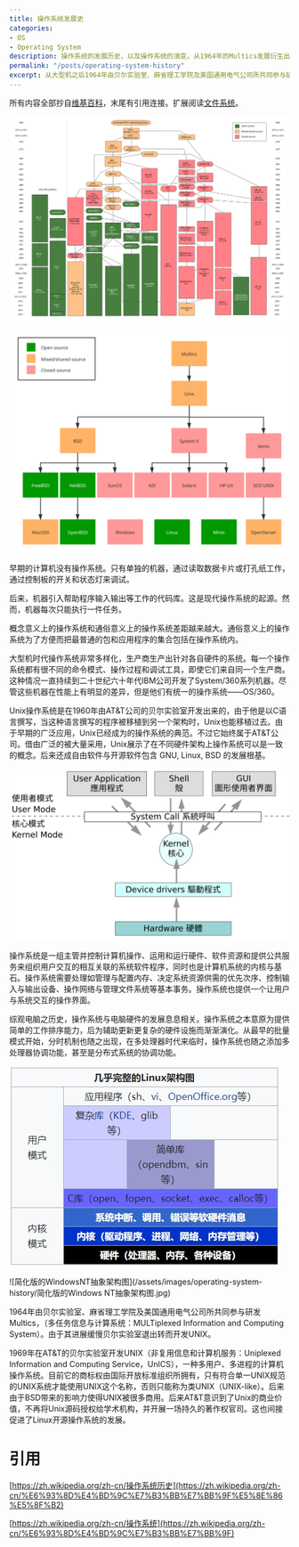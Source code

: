 ```yaml
---
title: 操作系统发展史
categories:
- OS
- Operating System
description: 操作系统的发展历史，以及操作系统的演变。从1964年的Multics发展衍生出现在众多的操作系统版本，比如Windows、Linux、Mac OSX等。
permalink: "/posts/operating-system-history"
excerpt: 从大型机之后1964年由贝尔实验室、麻省理工学院及美国通用电气公司所共同参与研发的Multics开始，历史上出现了Unix、BSD、AIX、HP-UX、Solaris、Minix、Linux、Mac OSX、Windows等众多版本众多分支的操作系统。
---
```


所有内容全部抄自[维基百科](https://zh.wikipedia.org/)，末尾有引用连接。扩展阅读[文件系统](https://zh.wikipedia.org/zh-cn/%E6%96%87%E4%BB%B6%E7%B3%BB%E7%BB%9F)。

![操作系统演变](/assets/images/operating-system-history/操作系统演变.svg)

![操作系统演变简版](/assets/images/operating-system-history/操作系统演变简版.svg)

早期的计算机没有操作系统。只有单独的机器，通过读取数据卡片或打孔纸工作，通过控制板的开关和状态灯来调试。

后来，机器引入帮助程序输入输出等工作的代码库。这是现代操作系统的起源。然而，机器每次只能执行一件任务。

概念意义上的操作系统和通俗意义上的操作系统差距越来越大。通俗意义上的操作系统为了方便而把最普通的包和应用程序的集合包括在操作系统内。

大型机时代操作系统非常多样化，生产商生产出针对各自硬件的系统。每一个操作系统都有很不同的命令模式、操作过程和调试工具，即使它们来自同一个生产商。这种情况一直持续到二十世纪六十年代IBM公司开发了System/360系列机器。尽管这些机器在性能上有明显的差异，但是他们有统一的操作系统——OS/360。

Unix操作系统是在1960年由AT&T公司的贝尔实验室开发出来的，由于他是以C语言撰写，当这种语言撰写的程序被移植到另一个架构时，Unix也能移植过去。由于早期的广泛应用，Unix已经成为的操作系统的典范。不过它始终属于AT&T公司。借由广泛的被大量采用，Unix展示了在不同硬件架构上操作系统可以是一致的概念。后来还成自由软件与开源软件包含 GNU, Linux, BSD 的发展根基。

![操作系统简略架构](/assets/images/operating-system-history/操作系统简略架构.svg)

操作系统是一组主管并控制计算机操作、运用和运行硬件、软件资源和提供公共服务来组织用户交互的相互关联的系统软件程序，同时也是计算机系统的内核与基石。操作系统需要处理如管理与配置内存、决定系统资源供需的优先次序、控制输入与输出设备、操作网络与管理文件系统等基本事务。操作系统也提供一个让用户与系统交互的操作界面。

综观电脑之历史，操作系统与电脑硬件的发展息息相关。操作系统之本意原为提供简单的工作排序能力，后为辅助更新更复杂的硬件设施而渐渐演化。从最早的批量模式开始，分时机制也随之出现，在多处理器时代来临时，操作系统也随之添加多处理器协调功能，甚至是分布式系统的协调功能。

![Linux架构图](/assets/images/operating-system-history/Linux架构图.jpg)

![简化版的WindowsNT抽象架构图](/assets/images/operating-system-history/简化版的Windows NT抽象架构图.jpg)

1964年由贝尔实验室、麻省理工学院及美国通用电气公司所共同参与研发Multics，（多任务信息与计算系统：MULTiplexed Information and Computing System）。由于其进展缓慢贝尔实验室退出转而开发UNIX。

1969年在AT&T的贝尔实验室开发UNIX（非复用信息和计算机服务：Uniplexed Information and Computing Service，UnICS），一种多用户、多进程的计算机操作系统。目前它的商标权由国际开放标准组织所拥有，只有符合单一UNIX规范的UNIX系统才能使用UNIX这个名称，否则只能称为类UNIX（UNIX-like）。后来由于BSD带来的影响力使得UNIX被很多商用。后来AT&T意识到了Unix的商业价值，不再将Unix源码授权给学术机构，并开展一场持久的著作权官司。这也间接促进了Linux开源操作系统的发展。




# 引用

[https://zh.wikipedia.org/zh-cn/操作系统历史](https://zh.wikipedia.org/zh-cn/%E6%93%8D%E4%BD%9C%E7%B3%BB%E7%BB%9F%E5%8E%86%E5%8F%B2)

[https://zh.wikipedia.org/zh-cn/操作系统](https://zh.wikipedia.org/zh-cn/%E6%93%8D%E4%BD%9C%E7%B3%BB%E7%BB%9F)